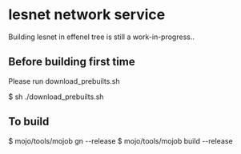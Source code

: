 # lesnet network service

Building lesnet in effenel tree is still a work-in-progress..

## Before building first time

Please run download_prebuilts.sh

$ sh ./download_prebuilts.sh

## To build

$ mojo/tools/mojob gn --release
$ mojo/tools/mojob build --release
